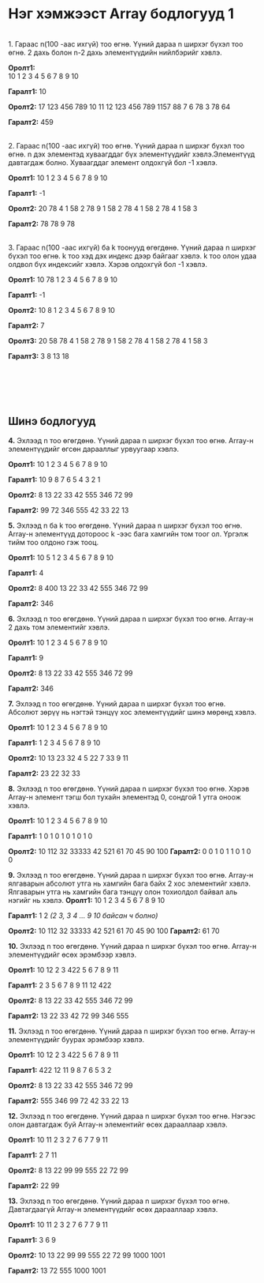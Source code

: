# Нэг хэмжээст Array бодлогууд 1

<br>1. Гараас n(100 -аас ихгүй) тоо өгнө. Үүний дараа n ширхэг бүхэл тоо өгнө. 2 дахь болон n-2 дахь элементүүдийн нийлбэрийг хэвлэ.

**Оролт1:** 
<br>10 
1 2 3 4 5 6 7 8 9 10

**Гаралт1:**
10

**Оролт2:** 
17 
</pr>123 456 789 10 11 12 123 456 789 1157 88 7 6 78 3 78 64

**Гаралт2:**
459


<br>2. Гараас n(100 -аас ихгүй) тоо өгнө. Үүний дараа n ширхэг бүхэл тоо өгнө. n дэх элементэд хуваагддаг бүх элементүүдийг хэвлэ.Элементүүд давтагдаж болно. Хуваагддаг элемент олдохгүй бол -1 хэвлэ.

**Оролт1:** 
10
1 2 3 4 5 6 7 8 9 10

**Гаралт1:**
-1

**Оролт2:** 
20
78 4 1 58 2 78 9 1 58 2 78 4 1 58 2 78 4 1 58 3

**Гаралт2:**
78 78 9 78

<br>3. Гараас n(100 -аас ихгүй) ба k тоонууд өгөгдөнө. Үүний дараа n ширхэг бүхэл тоо өгнө. k тоо хэд дэх индекс дээр байгааг хэвлэ. k тоо олон удаа олдвол бүх индексийг хэвлэ. Хэрэв олдохгүй бол -1 хэвлэ. 

**Оролт1:** 
10 78
1 2 3 4 5 6 7 8 9 10

**Гаралт1:**
-1

**Оролт2:** 
10 8
1 2 3 4 5 6 7 8 9 10

**Гаралт2:**
7

**Оролт3:** 
20 58
78 4 1 58 2 78 9 1 58 2 78 4 1 58 2 78 4 1 58 3

**Гаралт3:**
3 8 13 18








<br> <br><br> <br>
## Шинэ бодлогууд

**4.** Эхлээд n тоо өгөгдөнө. Үүний дараа n ширхэг бүхэл тоо өгнө. Array-н элементүүдийг өгсөн дарааллыг урвуугаар хэвлэ. 

**Оролт1:** 
10 </pr>
1 2 3 4 5 6 7 8 9 10

**Гаралт1:**
10 9 8 7 6 5 4 3 2 1

**Оролт2:** 
8 </pr>
13 22 33 42 555 346 72 99

**Гаралт2:**
99 72 346 555 42 33 22 13

**5.** Эхлээд n ба k тоо өгөгдөнө. Үүний дараа n ширхэг бүхэл тоо өгнө. Array-н элементүүд дотороос k -ээс бага хамгийн том тоог ол. Үргэлж тийм тоо олдоно гэж тооц.

**Оролт1:** 
10 5</pr>
1 2 3 4 5 6 7 8 9 10

**Гаралт1:**
4

**Оролт2:** 
8 400 </pr>
13 22 33 42 555 346 72 99

**Гаралт2:**
346

**6.** Эхлээд n тоо өгөгдөнө. Үүний дараа n ширхэг бүхэл тоо өгнө. Array-н 2 дахь том элементийг хэвлэ.

**Оролт1:** 
10 </pr>
1 2 3 4 5 6 7 8 9 10

**Гаралт1:**
9

**Оролт2:** 
8 </pr>
13 22 33 42 555 346 72 99

**Гаралт2:**
346

**7.** Эхлээд n тоо өгөгдөнө. Үүний дараа n ширхэг бүхэл тоо өгнө. Абсолют зөрүү нь нэгтэй тэнцүү хос элементүүдийг шинэ мөрөнд хэвлэ. 

**Оролт1:** 
10 </pr>
1 2 3 4 5 6 7 8 9 10

**Гаралт1:**
1 2</pr>
3 4</pr>
5 6 </pr>
7 8 </pr>
9 10</pr>

**Оролт2:** 
10 </pr>
13 23 32 4 5 22 7 33 9 11

**Гаралт2:**
23 22</pr>
32 33</pr>

**8.** Эхлээд n тоо өгөгдөнө. Үүний дараа n ширхэг бүхэл тоо өгнө. Хэрэв Array-н элемент тэгш бол тухайн элементэд 0, сондгой 1 утга оноож хэвлэ.  

**Оролт1:** 
10 </pr>
1 2 3 4 5 6 7 8 9 10

**Гаралт1:**
1 0 1 0 1 0 1 0 1 0

**Оролт2:** 
10 </pr>
112 32 33333 42 521 61 70 45 90 100
**Гаралт2:**
0 0 1 0 1 1 0 1 0 0


**9.** Эхлээд n тоо өгөгдөнө. Үүний дараа n ширхэг бүхэл тоо өгнө. Array-н ялгаварын абсолют утга нь хамгийн бага байх 2 хос элементийг хэвлэ. Ялгаварын утга нь хамгийн бага тэнцүү олон тохиолдол байвал аль нэгийг нь хэвлэ.
**Оролт1:** 
10 </pr>
1 2 3 4 5 6 7 8 9 10

**Гаралт1:**
1 2   *(2 3, 3 4 ... 9 10 байсан ч болно)*

**Оролт2:** 
10 </pr>
112 32 33333 42 521 61 70 45 90 100
**Гаралт2:**
61 70

**10.** Эхлээд n тоо өгөгдөнө. Үүний дараа n ширхэг бүхэл тоо өгнө. Array-н элементүүдийг өсөх эрэмбээр хэвлэ.

**Оролт1:** 
10 </pr>
12 2 3 422 5 6 7 8 9 11

**Гаралт1:**
2 3 5 6 7 8 9 11 12 422

**Оролт2:** 
8 </pr>
13 22 33 42 555 346 72 99

**Гаралт2:**
13 22 33 42 72 99 346 555

**11.** Эхлээд n тоо өгөгдөнө. Үүний дараа n ширхэг бүхэл тоо өгнө. Array-н элементүүдийг буурах эрэмбээр хэвлэ.

**Оролт1:** 
10 </pr>
12 2 3 422 5 6 7 8 9 11

**Гаралт1:**
422 12 11 9 8 7 6 5 3 2

**Оролт2:** 
8 </pr>
13 22 33 42 555 346 72 99

**Гаралт2:**
555 346 99 72 42 33 22 13

**12.** Эхлээд n тоо өгөгдөнө. Үүний дараа n ширхэг бүхэл тоо өгнө. Нэгээс олон давтагдаж буй Array-н элементийг өсөх дарааллаар хэвлэ.

**Оролт1:** 
10 </pr>
11 2 3 2 7 6 7 7 9 11

**Гаралт1:**
2 7 11

**Оролт2:** 
8 </pr>
13 22 99 99 555 22 72 99

**Гаралт2:**
22 99

**13.** Эхлээд n тоо өгөгдөнө. Үүний дараа n ширхэг бүхэл тоо өгнө. Давтагдаагүй Array-н элементүүдийг өсөх дарааллаар хэвлэ.

**Оролт1:** 
10 </pr>
11 2 3 2 7 6 7 7 9 11

**Гаралт1:**
3 6 9 

**Оролт2:** 
10 </pr>
13 22 99 99 555 22 72 99 1000 1001

**Гаралт2:**
13 72 555 1000 1001


<!-- 
11.Эхлээд n тоо өгөгдөнө. Үүний дарааа n ширхэг бүхэл тоо өгнө. Array-н элементүүдээс анхны тоонуудыг хасаж үлдсэнийг нь хэвлэ.

**Оролт1:** 
10 </pr>
1 2 3 4 5 6 7 8 9 10

**Гаралт1:**
1 4 6 8 9 10

**Оролт2:** 
8 </pr>
13 22 33 42 555 346 72 99

**Гаралт2:**
22 33 42 555 346 72 99 -->
<!-- Хүснэгтийн элементүүдийн нийлбэрийг олох функц бичих.
Хүснэгтийн элементүүдийн нийлбэрийг олох рекурсив функц бичих.
Хүснэгтийн элементүүдийн хамгийн том тоог олох рекурсив функц бичих.
 -->


